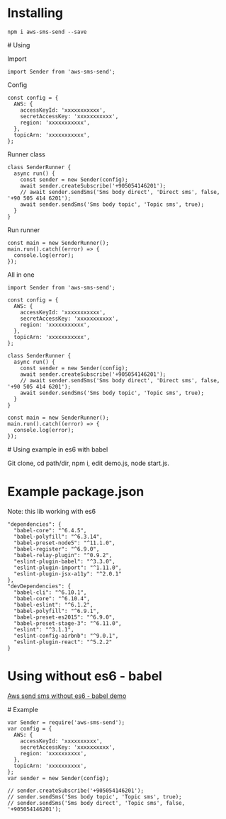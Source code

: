 # Installing

```
npm i aws-sms-send --save
```

# Using

Import
```
import Sender from 'aws-sms-send';
```

Config
```
const config = {
  AWS: {
    accessKeyId: 'xxxxxxxxxxx',
    secretAccessKey: 'xxxxxxxxxxx',
    region: 'xxxxxxxxxxx',
  },
  topicArn: 'xxxxxxxxxxx',
};
```

Runner class
```
class SenderRunner {
  async run() {
    const sender = new Sender(config);
    await sender.createSubscribe('+905054146201');
    // await sender.sendSms('Sms body direct', 'Direct sms', false, '+90 505 414 6201');
    await sender.sendSms('Sms body topic', 'Topic sms', true);
  }
}
```

Run runner
```
const main = new SenderRunner();
main.run().catch((error) => {
  console.log(error);
});
```

All in one
```
import Sender from 'aws-sms-send';

const config = {
  AWS: {
    accessKeyId: 'xxxxxxxxxxx',
    secretAccessKey: 'xxxxxxxxxxx',
    region: 'xxxxxxxxxxx',
  },
  topicArn: 'xxxxxxxxxxx',
};

class SenderRunner {
  async run() {
    const sender = new Sender(config);
    await sender.createSubscribe('+905054146201');
    // await sender.sendSms('Sms body direct', 'Direct sms', false, '+90 505 414 6201');
    await sender.sendSms('Sms body topic', 'Topic sms', true);
  }
}

const main = new SenderRunner();
main.run().catch((error) => {
  console.log(error);
});

```

# Using example in es6 with babel

Git clone,
cd path/dir,
npm i,
edit demo.js,
node start.js.


# Example package.json
Note: this lib working with es6
```
"dependencies": {
  "babel-core": "^6.4.5",
  "babel-polyfill": "^6.3.14",
  "babel-preset-node5": "^11.1.0",
  "babel-register": "^6.9.0",
  "babel-relay-plugin": "^0.9.2",
  "eslint-plugin-babel": "^3.3.0",
  "eslint-plugin-import": "^1.11.0",
  "eslint-plugin-jsx-a11y": "^2.0.1"
},
"devDependencies": {
  "babel-cli": "^6.10.1",
  "babel-core": "^6.10.4",
  "babel-eslint": "^6.1.2",
  "babel-polyfill": "^6.9.1",
  "babel-preset-es2015": "^6.9.0",
  "babel-preset-stage-3": "^6.11.0",
  "eslint": "^3.1.1",
  "eslint-config-airbnb": "^9.0.1",
  "eslint-plugin-react": "^5.2.2"
}
```


# Using without es6 - babel

[Aws send sms without es6 - babel demo](https://github.com/ccali14/aws-sms-send-demo)


# Example

```
var Sender = require('aws-sms-send');
var config = {
  AWS: {
    accessKeyId: 'xxxxxxxxxx',
    secretAccessKey: 'xxxxxxxxxx',
    region: 'xxxxxxxxxx',
  },
  topicArn: 'xxxxxxxxxx',
};
var sender = new Sender(config);

// sender.createSubscribe('+905054146201');
// sender.sendSms('Sms body topic', 'Topic sms', true);
// sender.sendSms('Sms body direct', 'Topic sms', false, '+905054146201');
```
